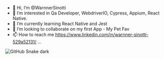 - 👋 Hi, I’m @WarnnerSinotti
- 👀 I’m interested in Qa Developer, WebdriverIO, Cypress, Appium, React Native.
- 🌱 I’m currently learning React Native and Jest
- 💞️ I’m looking to collaborate on my first App - My Pet Fav 
- 📫 How to reach me https://www.linkedin.com/in/warnner-sinotti-529a52131/ ...

<!---
WarnnerSinotti/WarnnerSinotti is a ✨ special ✨ repository because its `README.md` (this file) appears on your GitHub profile.
You can click the Preview link to take a look at your changes.
--->

![GitHub Snake dark](github-snake-dark.svg#gh-dark-mode-only)
